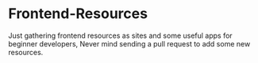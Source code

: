 # Frontend-Resources
Just gathering frontend resources as sites and some useful apps for beginner developers, Never mind sending a pull request to add some new resources.
